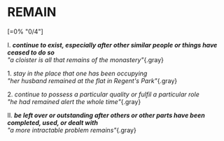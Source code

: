 # REMAIN

[=0% "0/4"]

I. ***continue to exist, especially after other similar people or things have ceased to do so***<br>
*"a cloister is all that remains of the monastery"*{.gray}

1\. *stay in the place that one has been occupying*<br>
*"her husband remained at the flat in Regent's Park"*{.gray}

2\. *continue to possess a particular quality or fulfil a particular role*<br>
*"he had remained alert the whole time"*{.gray}

II. ***be left over or outstanding after others or other parts have been completed, used, or dealt with***<br>
*"a more intractable problem remains"*{.gray}
